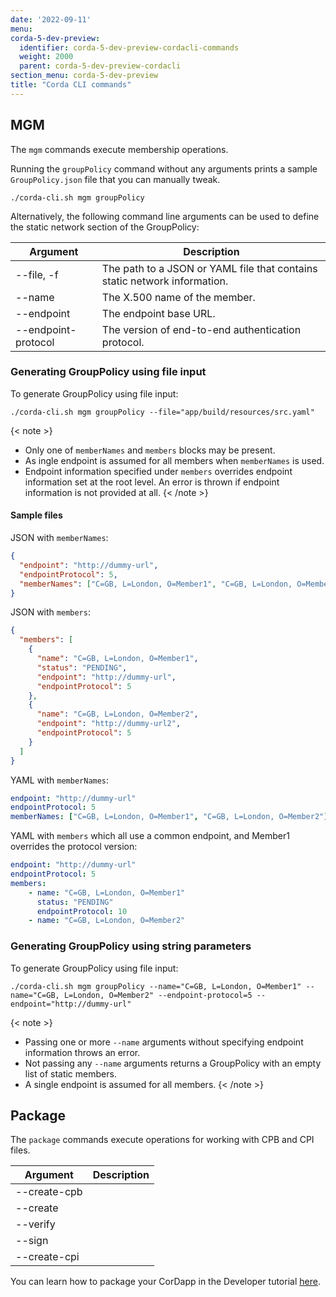 ```yaml
---
date: '2022-09-11'
menu:
corda-5-dev-preview:
  identifier: corda-5-dev-preview-cordacli-commands
  weight: 2000
  parent: corda-5-dev-preview-cordacli
section_menu: corda-5-dev-preview
title: "Corda CLI commands"
---
```

## MGM

The `mgm` commands execute membership operations.

Running the `groupPolicy` command without any arguments prints a sample `GroupPolicy.json` file that you can manually tweak.
```shell
./corda-cli.sh mgm groupPolicy
```
Alternatively, the following command line arguments can be used to define the static network section of the GroupPolicy:

| Argument            | Description                                                          |
|---------------------|----------------------------------------------------------------------|
| --file, -f          | The path to a JSON or YAML file that contains static network information. |
| --name              | The X.500 name of the member.          |
| --endpoint          | The endpoint base URL.             |
| --endpoint-protocol | The version of end-to-end authentication protocol.              |

### Generating GroupPolicy using file input

To generate GroupPolicy using file input:

```shell
./corda-cli.sh mgm groupPolicy --file="app/build/resources/src.yaml"
```
{< note >}
* Only one of `memberNames` and `members` blocks may be present.
* As ingle endpoint is assumed for all members when `memberNames` is used.
* Endpoint information specified under `members` overrides endpoint information set at the root level. An error is thrown if endpoint information is not provided at all.
{< /note >}
#### Sample files

JSON with `memberNames`:
```json
{
  "endpoint": "http://dummy-url",
  "endpointProtocol": 5,
  "memberNames": ["C=GB, L=London, O=Member1", "C=GB, L=London, O=Member2"]
}
```

JSON with `members`:
```json
{
  "members": [
    {
      "name": "C=GB, L=London, O=Member1",
      "status": "PENDING",
      "endpoint": "http://dummy-url",
      "endpointProtocol": 5
    },
    {
      "name": "C=GB, L=London, O=Member2",
      "endpoint": "http://dummy-url2",
      "endpointProtocol": 5
    }
  ]
}
```

YAML with `memberNames`:
```yaml
endpoint: "http://dummy-url"
endpointProtocol: 5
memberNames: ["C=GB, L=London, O=Member1", "C=GB, L=London, O=Member2"]
```

YAML with `members` which all use a common endpoint, and Member1 overrides the protocol version:
```yaml
endpoint: "http://dummy-url"
endpointProtocol: 5
members:
    - name: "C=GB, L=London, O=Member1"
      status: "PENDING"
      endpointProtocol: 10
    - name: "C=GB, L=London, O=Member2"
```

### Generating GroupPolicy using string parameters

To generate GroupPolicy using file input:
```shell
./corda-cli.sh mgm groupPolicy --name="C=GB, L=London, O=Member1" --name="C=GB, L=London, O=Member2" --endpoint-protocol=5 --endpoint="http://dummy-url"
```
{< note >}
* Passing one or more `--name` arguments without specifying endpoint information throws an error.
* Not passing any `--name` arguments returns a GroupPolicy with an empty list of static members.
* A single endpoint is assumed for all members.
{< /note >}

## Package
The `package` commands execute operations for working with CPB and CPI files.

| Argument            | Description                                                          |
|---------------------|----------------------------------------------------------------------|
| --create-cpb         |  |
| --create         | |
| --verify         | |
| --sign         | |
| --create-cpi         | |
You can learn how to package your CorDapp in the Developer tutorial [here](../tutorials/packaging.html).
